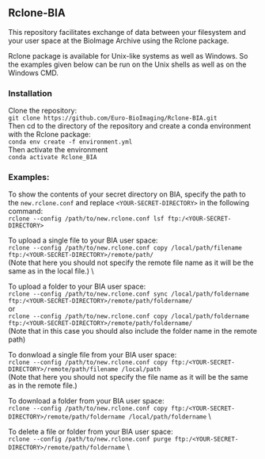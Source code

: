 ## Rclone-BIA

This repository facilitates exchange of data between your filesystem and your user space at 
the BioImage Archive using the Rclone package.

Rclone package is available for Unix-like systems as well as Windows. So the examples given below can
be run on the Unix shells as well as on the Windows CMD.

### Installation

Clone the repository: \
`git clone https://github.com/Euro-BioImaging/Rclone-BIA.git` \
Then cd to the directory of the repository and create a conda environment with the Rclone package: \
`conda env create -f environment.yml` \
Then activate the environment \
`conda activate Rclone_BIA`

### Examples: 

To show the contents of your secret directory on BIA, specify the path to the `new.rclone.conf` 
and replace `<YOUR-SECRET-DIRECTORY>` in the following command: \
`rclone --config /path/to/new.rclone.conf lsf ftp:/<YOUR-SECRET-DIRECTORY>`

To upload a single file to your BIA user space: \
`rclone --config /path/to/new.rclone.conf copy /local/path/filename ftp:/<YOUR-SECRET-DIRECTORY>/remote/path/` \
(Note that here you should not specify the remote file name as it will be the same as in the local file.) \

To upload a folder to your BIA user space: \
`rclone --config /path/to/new.rclone.conf sync /local/path/foldername ftp:/<YOUR-SECRET-DIRECTORY>/remote/path/foldername/` \
or \
`rclone --config /path/to/new.rclone.conf copy /local/path/foldername ftp:/<YOUR-SECRET-DIRECTORY>/remote/path/foldername/` \
(Note that in this case you should also include the folder name in the remote path)

To donwload a single file from your BIA user space: \
`rclone --config /path/to/new.rclone.conf copy ftp:/<YOUR-SECRET-DIRECTORY>/remote/path/filename /local/path` \
(Note that here you should not specify the file name as it will be the same as in the remote file.)

To download a folder from your BIA user space: \
`rclone --config /path/to/new.rclone.conf copy ftp:/<YOUR-SECRET-DIRECTORY>/remote/path/foldername /local/path/foldername` \

To delete a file or folder from your BIA user space: \
`rclone --config /path/to/new.rclone.conf purge ftp:/<YOUR-SECRET-DIRECTORY>/remote/path/foldername` \
